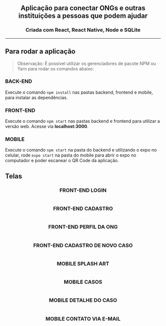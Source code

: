 <h2 align="center"> Aplicação para conectar ONGs e outras instituições a pessoas que podem ajudar </h2>
<h3 align="center"> Criada com React, React Native, Node e SQLite </h3>

---

## Para rodar a aplicação

> Observação: É possível utilizar os gerenciadores de pacote NPM ou Yarn para rodar os comandos abaixo:

<h3>BACK-END</h3>

Execute o comando ```npm install``` nas pastas backend, frontend e mobile, para instalar as dependências.

<h3>FRONT-END</h3>

Execute o comando ```npm start``` nas pastas backend e frontend para utilizar a versão web. Acesse via **localhost:3000**.

<h3>MOBILE</h3>

Execute o comando ```npm start``` na pasta do backend e utilizando o expo no celular, rode ```expo start``` na pasta do mobile para abrir o expo no computador e poder escanear o QR Code da aplicação. 


## Telas

<p align="center">
    <h3 align="center"> FRONT-END LOGIN </h3>    
    <img alt="" title="" src="images/front-end-login.png">    
    <h3 align="center"> FRONT-END CADASTRO </h3>    
    <img alt="" title="" src="images/front-end-signup.png">    
    <h3 align="center"> FRONT-END PERFIL DA ONG </h3>
    <img alt="" title="" src="images/front-end-profile.png">
    <h3 align="center"> FRONT-END CADASTRO DE NOVO CASO </h3>
    <img alt="" title="" src="images/front-end-newincident.png">
    <h3 align="center"> MOBILE SPLASH ART </h3>
    <img alt="" title="" src="images/mobile-splashart.jpg">
    <h3 align="center"> MOBILE CASOS </h3>
    <img alt="" title="" src="images/mobile-incidents.jpg">
    <h3 align="center"> MOBILE DETALHE DO CASO </h3>
    <img alt="" title="" src="images/mobile-incidents2.jpg">
    <h3 align="center"> MOBILE CONTATO VIA E-MAIL </h3>
    <img alt="" title="" src="images/mobile-contact-email.jpg">
</p>
